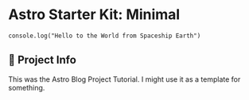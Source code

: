 # Astro Starter Kit: Minimal

```
console.log("Hello to the World from Spaceship Earth")
```

## 🚀 Project Info

This was the Astro Blog Project Tutorial.  I might use it as a template for something.
